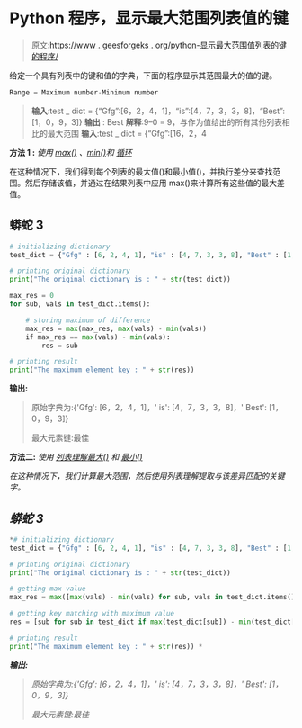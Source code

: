 # Python 程序，显示最大范围列表值的键

> 原文:[https://www . geesforgeks . org/python-显示最大范围值列表的键的程序/](https://www.geeksforgeeks.org/python-program-that-displays-the-key-of-list-value-with-maximum-range/)

给定一个具有列表中的键和值的字典，下面的程序显示其范围最大的值的键。

```py
Range = Maximum number-Minimum number

```

> **输入**:test _ dict = {“Gfg”:[6，2，4，1]，“is”:[4，7，3，3，8]，“Best”:[1，0，9，3]}
> **输出** : Best
> **解释**:9–0 = 9，与作为值给出的所有其他列表相比的最大范围
> **输入**:test _ dict = {“Gfg”:[16，2，4

**方法 1 :** *使用* [*max()*](https://www.geeksforgeeks.org/max-min-python/) *、*[*min()*](https://www.geeksforgeeks.org/max-min-python/)*和* [*循环*](https://www.geeksforgeeks.org/loops-in-python/)

在这种情况下，我们得到每个列表的最大值()和最小值()，并执行差分来查找范围。然后存储该值，并通过在结果列表中应用 max()来计算所有这些值的最大差值。

## 蟒蛇 3

```py
# initializing dictionary
test_dict = {"Gfg" : [6, 2, 4, 1], "is" : [4, 7, 3, 3, 8], "Best" : [1, 0, 9, 3]}

# printing original dictionary
print("The original dictionary is : " + str(test_dict))

max_res = 0
for sub, vals in test_dict.items():

    # storing maximum of difference
    max_res = max(max_res, max(vals) - min(vals))    
    if max_res == max(vals) - min(vals):
        res = sub

# printing result 
print("The maximum element key : " + str(res)) 
```

**输出:**

> 原始字典为:{'Gfg': [6，2，4，1]，' is': [4，7，3，3，8]，' Best': [1，0，9，3]}
> 
> 最大元素键:最佳

**方法二:** *使用* [*列表理解*](https://www.geeksforgeeks.org/comprehensions-in-python/)*[*最大()*](https://www.geeksforgeeks.org/max-min-python/) 和 [最小()](https://www.geeksforgeeks.org/max-min-python/)*

*在这种情况下，我们计算最大范围，然后使用列表理解提取与该差异匹配的关键字。*

## *蟒蛇 3*

```py
*# initializing dictionary
test_dict = {"Gfg" : [6, 2, 4, 1], "is" : [4, 7, 3, 3, 8], "Best" : [1, 0, 9, 3]}

# printing original dictionary
print("The original dictionary is : " + str(test_dict))

# getting max value 
max_res = max([max(vals) - min(vals) for sub, vals in test_dict.items()])

# getting key matching with maximum value 
res = [sub for sub in test_dict if max(test_dict[sub]) - min(test_dict[sub]) == max_res][0]

# printing result 
print("The maximum element key : " + str(res)) *
```

***输出:***

> *原始字典为:{'Gfg': [6，2，4，1]，' is': [4，7，3，3，8]，' Best': [1，0，9，3]}*
> 
> *最大元素键:最佳*
